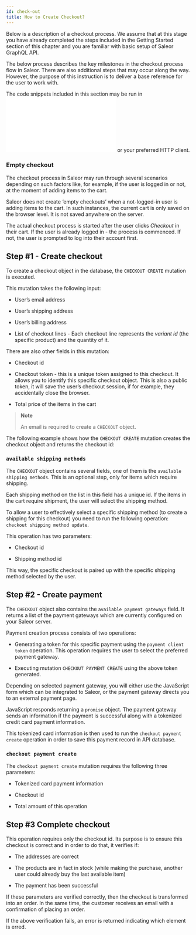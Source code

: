 ```yaml
---
id: check-out
title: How to Create Checkout?
---
```


Below is a description of a checkout process. We assume that at this stage you have already completed the steps included in the Getting Started section of this chapter and you are familiar with basic setup of Saleor GraphQL API.

The below process describes the key milestones in the checkout process flow in Saleor. There are also additional steps that may occur along the way. However, the purpose of this instruction is to deliver a base reference for the user to work with.    

The code snippets included in this section may be run in ![Playground](api/playground.md) or your preferred HTTP client.

### Empty checkout

The checkout process in Saleor may run through several scenarios depending on such factors like, for example, if the user is logged in or not, at the moment of adding items to the cart. 

Saleor does not create ‘empty checkouts’ when a not-logged-in user is adding items to the cart. In such instances, the current cart is only saved on the browser level. It is not saved anywhere on the server.

The actual checkout process is started after the user clicks _Checkout_ in their cart. If the user is already logged in - the process is commenced. If not, the user is prompted to log into their account first.

## Step #1 - Create checkout

To create a checkout object in the database, the `CHECKOUT CREATE` mutation is executed. 

This mutation takes the following input:

* User’s email address

* User’s shipping address

* User’s billing address

* List of checkout lines - Each checkout line represents the _variant id_ (the specific product) and the quantity of it.

There are also other fields in this mutation:

* Checkout id

* Checkout token - this is a unique token assigned to this checkout. It allows you to identify this specific checkout object. This is also a public token, it will save the user’s checkout session, if for example, they accidentally close the browser.

* Total price of the items in the cart

> **Note**
>
> An email is required to create a `CHECKOUT` object. 

The following example shows how the `CHECKOUT CREATE` mutation creates the checkout object and returns the checkout id: 

<!-- Marcin to provide a code snippet from Playground -->

### `available shipping methods`

The `CHECKOUT` object contains several fields, one of them is the `available shipping methods`. This is an optional step, only for items which require shipping.

Each shipping method on the list in this field has a unique id. If the items in the cart require shipment, the user will select the shipping method. 

To allow a user to effectively select a specific shipping method (to create a shipping for this checkout) you need to run the following operation: `checkout shipping method update`.

This operation has two parameters:

* Checkout id

* Shipping method id

This way, the specific checkout is paired up with the specific shipping method selected by the user. 

<!-- Marcin to provide a code snippet from Playground -->

## Step #2 - Create payment

The `CHECKOUT` object also contains the `available payment gateways` field. It returns a list of the payment gateways which are currently configured on your Saleor server.

Payment creation process consists of two operations:

* Generating a token for this specific payment using the `payment client token` operation. 
This operation requires the user to select the preferred payment gateway.

* Executing mutation `CHECKOUT PAYMENT CREATE` using the above token generated. 

Depending on selected payment gateway, you will either use the JavaScript form which can be integrated to Saleor, or the payment gateway directs you to an external payment page.

JavaScript responds returning a `promise` object. The payment gateway sends an information if the payment is successful along with a tokenized credit card payment information. 

This tokenized card information is then used to run the `checkout payment create` operation in order to save this payment record in API database.

### `checkout payment create`

The `checkout payment create` mutation requires the following three parameters:

* Tokenized card payment information

* Checkout id
 
* Total amount of this operation

## Step #3 Complete checkout

This operation requires only the checkout id. Its purpose is to ensure this checkout is correct and in order to do that, it verifies if:

* The addresses are correct 

* The products are in fact in stock (while making the purchase, another user could already buy the last available item)

* The payment has been successful

If these parameters are verified correctly, then the checkout is transformed into an order. In the same time, the customer receives an email with a confirmation of placing an order.

If the above verification fails, an error is returned indicating which element is erred.




